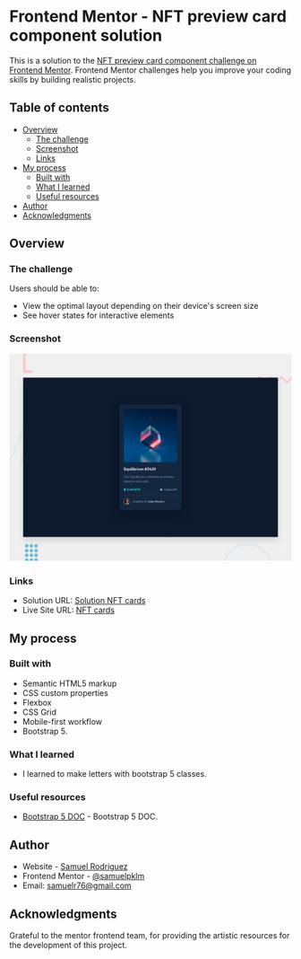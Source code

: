 # Frontend Mentor - NFT preview card component solution

This is a solution to the [NFT preview card component challenge on Frontend Mentor](https://www.frontendmentor.io/challenges/nft-preview-card-component-SbdUL_w0U). Frontend Mentor challenges help you improve your coding skills by building realistic projects. 

## Table of contents

- [Overview](#overview)
  - [The challenge](#the-challenge)
  - [Screenshot](#screenshot)
  - [Links](#links)
- [My process](#my-process)
  - [Built with](#built-with)
  - [What I learned](#what-i-learned)
  - [Useful resources](#useful-resources)
- [Author](#author)
- [Acknowledgments](#acknowledgments)

## Overview

### The challenge

Users should be able to:

- View the optimal layout depending on their device's screen size
- See hover states for interactive elements

### Screenshot

![nft cards](./design/desktop-preview.jpg)

### Links

- Solution URL: [Solution NFT cards](https://your-solution-url.com)
- Live Site URL: [NFT cards](https://your-live-site-url.com)

## My process

### Built with

- Semantic HTML5 markup
- CSS custom properties
- Flexbox
- CSS Grid
- Mobile-first workflow
- Bootstrap 5.

### What I learned

- I learned to make letters with bootstrap 5 classes.

### Useful resources

- [Bootstrap 5 DOC](https://getbootstrap.com/docs/5.0/getting-started/introduction/) - Bootstrap 5 DOC.


## Author

- Website - [Samuel Rodriguez](https://github.com/samuelpklm)
- Frontend Mentor - [@samuelpklm](https://www.frontendmentor.io/profile/samuelpklm)
- Email: samuelr76@gmail.com

## Acknowledgments

Grateful to the mentor frontend team, for providing the artistic resources for the development of this project.

